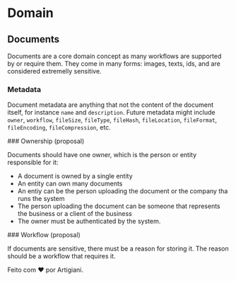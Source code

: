 # Domain

## Documents

Documents are a core domain concept as many workflows are supported by or require them.
They come in many forms: images, texts, ids, and are considered extremelly sensitive.

### Metadata

Document metadata are anything that not the content of the document itself, for instance `name` and `description`.
Future metadata might include `owner`, `workflow`, `fileSize`, `fileType`, `fileHash`, `fileLocation`, `fileFormat`, `fileEncoding`, `fileCompression`, etc.

### Ownership (proposal)

Documents should have one owner, which is the person or entity responsible for it:
 * A document is owned by a single entity
 * An entity can own many documents
 * An entiy can be the person uploading the document or the company tha runs the system
 * The person uploading the document can be someone that represents the business or a client of the business
 * The owner must be authenticated by the system.

### Workflow (proposal)

If documents are sensitive, there must be a reason for storing it. The reason should be a workflow that requires it.


Feito com ❤️ por Artigiani.
